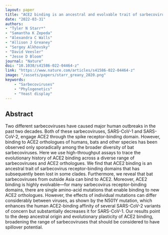 ```yaml
---
layout: paper
title: "ACE2 binding is an ancestral and evolvable trait of sarbecoviruses"
date: "2022-03-31"
authors: 
- "Tyler N Starr*"
- "Samantha K Zepeda"
- "Alexandra C Walls"
- "Allison J Greaney"
- "Sergey Alkhovsky"
- "David Veesler"
- "Jesse D Bloom"
journal: "Nature"
doi: "10.1038/s41586-022-04464-z"
link: "https://www.nature.com/articles/s41586-022-04464-z"
image: "/assets/papers/starr_greany_2020.png"
keywords:
    - "Sarbecoviruses"
    - "Phylogenetics"
    - "Yeast display"
---
```


## Abstract

Two different sarbecoviruses have caused major human outbreaks in the past two decades. Both of these sarbecoviruses, SARS-CoV-1 and SARS-CoV-2, engage ACE2 through the spike receptor-binding domain. However, binding to ACE2 orthologues of humans, bats and other species has been observed only sporadically among the broader diversity of bat sarbecoviruses. Here we use high-throughput assays to trace the evolutionary history of ACE2 binding across a diverse range of sarbecoviruses and ACE2 orthologues. We find that ACE2 binding is an ancestral trait of sarbecovirus receptor-binding domains that has subsequently been lost in some clades. Furthermore, we reveal that bat sarbecoviruses from outside Asia can bind to ACE2. Moreover, ACE2 binding is highly evolvable—for many sarbecovirus receptor-binding domains, there are single amino-acid mutations that enable binding to new ACE2 orthologues. However, the effects of individual mutations can differ considerably between viruses, as shown by the N501Y mutation, which enhances the human ACE2-binding affinity of several SARS-CoV-2 variants of concern but substantially decreases it for SARS-CoV-1. Our results point to the deep ancestral origin and evolutionary plasticity of ACE2 binding, broadening the range of sarbecoviruses that should be considered to have spillover potential.
